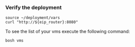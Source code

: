 ### Verify the deployment

```
source ~/deployment/vars
curl "http://${eip_router}:8080"
```

To see the list of your vms execute the following command:
```
bosh vms
```
